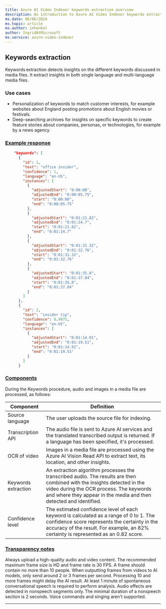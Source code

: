 ```yaml
---
title: Azure AI Video Indexer keywords extraction overview 
description: An introduction to Azure AI Video Indexer keywords extraction component responsibly.
ms.date: 06/06/2024
ms.topic: article
ms.author: inhenkel
author: IngridAtMicrosoft
ms.service: azure-video-indexer
---
```


## Keywords extraction

Keywords extraction detects insights on the different keywords discussed in media files. It extract insights in both single language and multi-language media files.

### Use cases

- Personalization of keywords to match customer interests, for example websites about England posting promotions about English movies or festivals. 
- Deep-searching archives for insights on specific keywords to create feature stories about companies, personas, or technologies, for example by a news agency.

### [Example response](#tab/response)

```json
    "keywords": [
      {
        "id": 1,
        "text": "office insider",
        "confidence": 1,
        "language": "en-US",
        "instances": [
          {
            "adjustedStart": "0:00:00",
            "adjustedEnd": "0:00:05.75",
            "start": "0:00:00",
            "end": "0:00:05.75"
          },
          {
            "adjustedStart": "0:01:21.82",
            "adjustedEnd": "0:01:24.7",
            "start": "0:01:21.82",
            "end": "0:01:24.7"
          },
          {
            "adjustedStart": "0:01:31.32",
            "adjustedEnd": "0:01:32.76",
            "start": "0:01:31.32",
            "end": "0:01:32.76"
          },
          {
            "adjustedStart": "0:01:35.8",
            "adjustedEnd": "0:01:37.84",
            "start": "0:01:35.8",
            "end": "0:01:37.84"
          }
        ]
      },
      {
        "id": 2,
        "text": "insider tip",
        "confidence": 0.9975,
        "language": "en-US",
        "instances": [
          {
            "adjustedStart": "0:01:14.91",
            "adjustedEnd": "0:01:19.51",
            "start": "0:01:14.91",
            "end": "0:01:19.51"
          }
        ]
      }
```

### [Components](#tab/components)

During the Keywords procedure, audio and images in a media file are processed, as follows:

|Component|Definition|
|---|---|
|Source language |	The user uploads the source file for indexing. |
|Transcription API	|The audio file is sent to Azure AI services and the translated transcribed output is returned. If a language has been specified, it's processed.| 
|OCR of video	|Images in a media file are processed using the Azure AI Vision Read API to extract text, its location, and other insights.  |
|Keywords extraction	|An extraction algorithm processes the transcribed audio. The results are then combined with the insights detected in the video during the OCR process. The keywords and where they appear in the media and then detected and identified. |
|Confidence level|	The estimated confidence level of each keyword is calculated as a range of 0 to 1. The confidence score represents the certainty in the accuracy of the result. For example, an 82% certainty is represented as an 0.82 score.|

### [Transparency notes](#tab/transnote)

Always upload a high-quality audio and video content. The recommended maximum frame size is HD and frame rate is 30 FPS. A frame should contain no more than 10 people. When outputting frames from videos to AI models, only send around 2 or 3 frames per second. Processing 10 and more frames might delay the AI result. At least 1 minute of spontaneous conversational speech is required to perform analysis. Audio effects are detected in nonspeech segments only. The minimal duration of a nonspeech section is 2 seconds. Voice commands and singing aren't supported.

---
